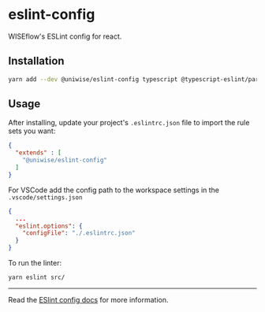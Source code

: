 # eslint-config

WISEflow's ESLint config for react.

## Installation

```sh
yarn add --dev @uniwise/eslint-config typescript @typescript-eslint/parser @typescript-eslint/eslint-plugin eslint-import-resolver-typescript  eslint-plugin-react eslint-plugin-import prettier eslint-config-prettier eslint-plugin-prettier 
```

## Usage

After installing, update your project's `.eslintrc.json` file to import the rule sets you want:

```json
{
  "extends" : [
    "@uniwise/eslint-config"
  ]
}
```

For VSCode add the config path to the workspace settings in the `.vscode/settings.json`
```json
{
  ...
  "eslint.options": {
    "configFile": "./.eslintrc.json"
  }
}
```

To run the linter:

```sh
yarn eslint src/ 
```

---

Read the [ESlint config docs](http://eslint.org/docs/user-guide/configuring#extending-configuration-files)
for more information.
